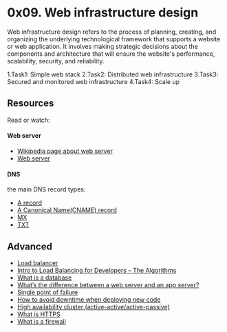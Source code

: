 # 0x09. Web infrastructure design
Web infrastructure design refers to the process of planning, creating, and
organizing the underlying technological framework that supports a website or
web application.
It involves making strategic decisions about the components and architecture
that will ensure the website's performance, scalability, security, and reliability.

1.Task1: Simple web stack
2.Task2: Distributed web infrastructure
3.Task3: Secured and monitored web infrastructure
4.Task4: Scale up
## Resources
Read or watch:

#### Web server
* [Wikipedia page about web server](https://en.wikipedia.org/wiki/Web_server)
* [Web server](https://developer.mozilla.org/en-US/docs/Learn/Common_questions/Web_mechanics/What_is_a_web_server)

#### DNS
the main DNS record types:
 - [A record](https://support.dnsimple.com/articles/a-record/)
 - [A Canonical Name(CNAME) record](https://en.wikipedia.org/wiki/CNAME_record)
 - [MX](https://en.wikipedia.org/wiki/MX_record)
 - [TXT](https://en.wikipedia.org/wiki/TXT_record)
## Advanced
 - [Load balancer](https://www.thegeekstuff.com/2016/01/load-balancer-intro/)
 - [Intro to Load Balancing for Developers – The Algorithms](https://community.f5.com/t5/technical-articles/intro-to-load-balancing-for-developers-the-algorithms/ta-p/273759)
 - [What is a database](https://www.oracle.com/ke/database/what-is-database/)
 - [What’s the difference between a web server and an app server?](https://www.infoworld.com/article/2077354/app-server-web-server-what-s-the-difference.html)
 - [Single point of failure](https://avinetworks.com/glossary/single-point-of-failure/)
 - [How to avoid downtime when deploying new code](https://softwareengineering.stackexchange.com/questions/35063/how-do-you-update-your-production-codebase-database-schema-without-causing-downt#answers-header)
 - [High availability cluster (active-active/active-passive)](https://docs.oracle.com/cd/E17904_01/core.1111/e10106/intro.htm#ASHIA712)
 - [What is HTTPS](https://www.instantssl.com/http-vs-https)
 - [What is a firewall](https://www.webopedia.com/definitions/firewall/)
